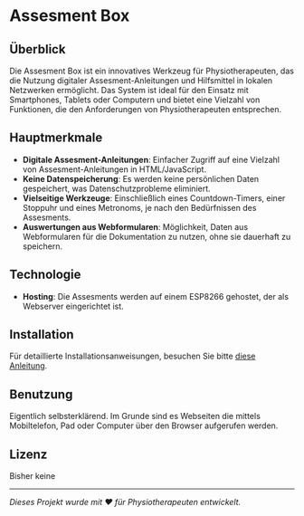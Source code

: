 # Assesment Box

## Überblick
Die Assesment Box ist ein innovatives Werkzeug für Physiotherapeuten, das die Nutzung digitaler Assesment-Anleitungen und Hilfsmittel in lokalen Netzwerken ermöglicht. Das System ist ideal für den Einsatz mit Smartphones, Tablets oder Computern und bietet eine Vielzahl von Funktionen, die den Anforderungen von Physiotherapeuten entsprechen.

## Hauptmerkmale
- **Digitale Assesment-Anleitungen**: Einfacher Zugriff auf eine Vielzahl von Assesment-Anleitungen in HTML/JavaScript.
- **Keine Datenspeicherung**: Es werden keine persönlichen Daten gespeichert, was Datenschutzprobleme eliminiert.
- **Vielseitige Werkzeuge**: Einschließlich eines Countdown-Timers, einer Stoppuhr und eines Metronoms, je nach den Bedürfnissen des Assesments.
- **Auswertungen aus Webformularen**: Möglichkeit, Daten aus Webformularen für die Dokumentation zu nutzen, ohne sie dauerhaft zu speichern.

## Technologie
- **Hosting**: Die Assesments werden auf einem ESP8266 gehostet, der als Webserver eingerichtet ist.

## Installation
Für detaillierte Installationsanweisungen, besuchen Sie bitte [diese Anleitung](install.md).

## Benutzung
Eigentlich selbsterklärend. Im Grunde sind es Webseiten die mittels Mobiltelefon, Pad oder Computer über den Browser aufgerufen werden.

## Lizenz
Bisher keine

---

*Dieses Projekt wurde mit ❤️ für Physiotherapeuten entwickelt.*
